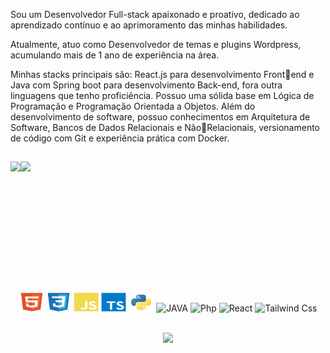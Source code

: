 Sou um Desenvolvedor Full-stack apaixonado e proativo, dedicado ao aprendizado contínuo e ao aprimoramento das minhas habilidades.

Atualmente, atuo como Desenvolvedor de temas e plugins Wordpress, acumulando mais de 1 ano de experiência na área.

Minhas stacks principais são: React.js para desenvolvimento Frontend e Java com Spring boot para desenvolvimento Back-end, fora outra linguagens que tenho proficiência. Possuo uma sólida base em Lógica de Programação e Programação Orientada a Objetos. Além do desenvolvimento de software, possuo conhecimentos em Arquitetura de Software, Bancos de Dados Relacionais e NãoRelacionais, versionamento de código com Git e experiência prática com Docker.

##

<div style="display:flex" align="center">
    <img height="180em" src="https://github-readme-stats.vercel.app/api?username=Neeeveess&show_icons=true&count_private=true&theme=transparent" />
    <img height="180em" src="https://github-readme-stats.vercel.app/api/top-langs/?username=Neeeveess&theme=transparent&layout=compact&hide_progress=true" />
</div>

##

<div align="center"> 
    <img align="justify" alt="HTML" height="30" width="40" src="https://raw.githubusercontent.com/devicons/devicon/master/icons/html5/html5-original.svg">
    <img align="justify" alt="CSS" height="30" width="40" src="https://raw.githubusercontent.com/devicons/devicon/master/icons/css3/css3-original.svg">
    <img align="justify" alt="JavaScript" height="30" width="40" src="https://raw.githubusercontent.com/devicons/devicon/master/icons/javascript/javascript-plain.svg">
    <img align="justify" alt="TypeScript" height="30" width="40" src="https://github.com/devicons/devicon/blob/master/icons/typescript/typescript-original.svg">
    <img align="justify" alt="Python" height="30" width="40" src="https://raw.githubusercontent.com/devicons/devicon/master/icons/python/python-original.svg">
    <img align="justify" alt="JAVA" height="30" width="40" src="https://cdn.jsdelivr.net/gh/devicons/devicon@latest/icons/java/java-original.svg">
    <img align="justify" alt="Php" height="30" width="40" src="https://cdn.jsdelivr.net/gh/devicons/devicon@latest/icons/php/php-original.svg" />
    <img align="justify" alt="React" height="30" width="40" src="https://cdn.jsdelivr.net/gh/devicons/devicon/icons/react/react-original.svg" />
    <img align="justify" alt="Tailwind Css" height="30" width="40" src="https://cdn.jsdelivr.net/gh/devicons/devicon@latest/icons/tailwindcss/tailwindcss-original.svg" />
    
    
</div>

##

<div align="center">
    <a href="https://www.linkedin.com/in/jo%C3%A3o-vitor-neves-marques-79b20b232/" target="_blank"><img align="center" src="https://img.shields.io/badge/-LinkedIn-%230077B5?style=for-the-badge&logo=linkedin&logoColor=white" target="_blank"></a> 
</div>
